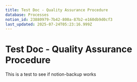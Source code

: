 ```yaml
---
title: Test Doc - Quality Assurance Procedure
database: Processes
notion_id: 23880979-7b42-800a-87b2-e160db9d0cf3
last_updated: 2025-07-24T05:23:16.999Z
---
```


# Test Doc - Quality Assurance Procedure


This is a test to see if notion-backup works

